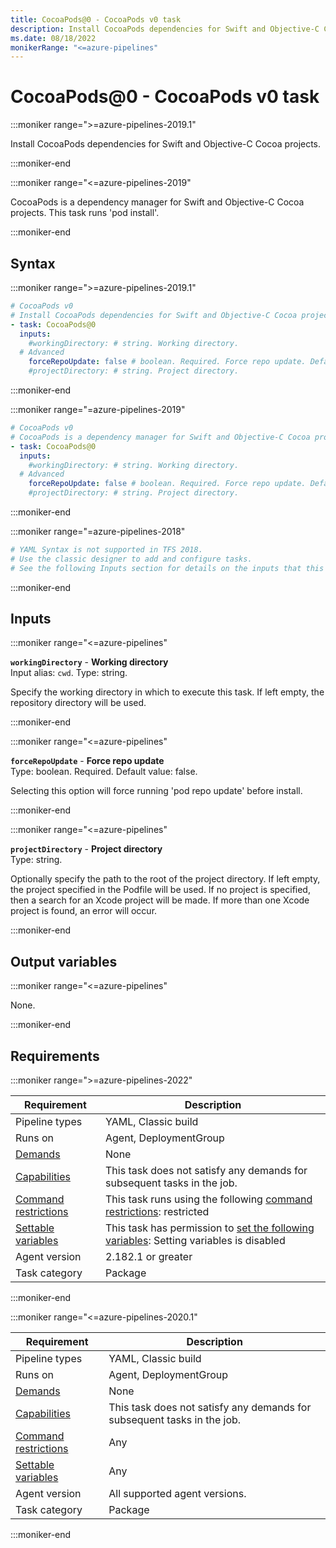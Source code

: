 ```yaml
---
title: CocoaPods@0 - CocoaPods v0 task
description: Install CocoaPods dependencies for Swift and Objective-C Cocoa projects.
ms.date: 08/18/2022
monikerRange: "<=azure-pipelines"
---
```


# CocoaPods@0 - CocoaPods v0 task

<!-- :::description::: -->
:::moniker range=">=azure-pipelines-2019.1"

<!-- :::editable-content name="description"::: -->
Install CocoaPods dependencies for Swift and Objective-C Cocoa projects.
<!-- :::editable-content-end::: -->

:::moniker-end

:::moniker range="<=azure-pipelines-2019"

<!-- :::editable-content name="description"::: -->
CocoaPods is a dependency manager for Swift and Objective-C Cocoa projects. This task runs 'pod install'.
<!-- :::editable-content-end::: -->

:::moniker-end
<!-- :::description-end::: -->

<!-- :::syntax::: -->
## Syntax

:::moniker range=">=azure-pipelines-2019.1"

```yaml
# CocoaPods v0
# Install CocoaPods dependencies for Swift and Objective-C Cocoa projects.
- task: CocoaPods@0
  inputs:
    #workingDirectory: # string. Working directory. 
  # Advanced
    forceRepoUpdate: false # boolean. Required. Force repo update. Default: false.
    #projectDirectory: # string. Project directory.
```

:::moniker-end

:::moniker range="=azure-pipelines-2019"

```yaml
# CocoaPods v0
# CocoaPods is a dependency manager for Swift and Objective-C Cocoa projects. This task runs 'pod install'.
- task: CocoaPods@0
  inputs:
    #workingDirectory: # string. Working directory. 
  # Advanced
    forceRepoUpdate: false # boolean. Required. Force repo update. Default: false.
    #projectDirectory: # string. Project directory.
```

:::moniker-end

:::moniker range="=azure-pipelines-2018"

```yaml
# YAML Syntax is not supported in TFS 2018.
# Use the classic designer to add and configure tasks.
# See the following Inputs section for details on the inputs that this task supports.
```

:::moniker-end
<!-- :::syntax-end::: -->

<!-- :::inputs::: -->
## Inputs

<!-- :::item name="workingDirectory"::: -->
:::moniker range="<=azure-pipelines"

**`workingDirectory`** - **Working directory**<br>
Input alias: `cwd`. Type: string.<br>
<!-- :::editable-content name="helpMarkDown"::: -->
Specify the working directory in which to execute this task. If left empty, the repository directory will be used.
<!-- :::editable-content-end::: -->

:::moniker-end
<!-- :::item-end::: -->
<!-- :::item name="forceRepoUpdate"::: -->
:::moniker range="<=azure-pipelines"

**`forceRepoUpdate`** - **Force repo update**<br>
Type: boolean. Required. Default value: false.<br>
<!-- :::editable-content name="helpMarkDown"::: -->
Selecting this option will force running 'pod repo update' before install.
<!-- :::editable-content-end::: -->

:::moniker-end
<!-- :::item-end::: -->
<!-- :::item name="projectDirectory"::: -->
:::moniker range="<=azure-pipelines"

**`projectDirectory`** - **Project directory**<br>
Type: string.<br>
<!-- :::editable-content name="helpMarkDown"::: -->
Optionally specify the path to the root of the project directory. If left empty, the project specified in the Podfile will be used. If no project is specified, then a search for an Xcode project will be made. If more than one Xcode project is found, an error will occur.
<!-- :::editable-content-end::: -->

:::moniker-end
<!-- :::item-end::: -->
<!-- :::inputs-end::: -->

<!-- :::outputVariables::: -->
## Output variables

:::moniker range="<=azure-pipelines"

None.

:::moniker-end
<!-- :::outputVariables-end::: -->

<!-- :::remarks::: -->
<!-- :::editable-content name="remarks"::: -->
<!-- :::editable-content-end::: -->
<!-- :::remarks-end::: -->

<!-- :::examples::: -->
<!-- :::editable-content name="examples"::: -->
<!-- :::editable-content-end::: -->
<!-- :::examples-end::: -->

<!-- :::properties::: -->
## Requirements

:::moniker range=">=azure-pipelines-2022"

| Requirement | Description |
|-------------|-------------|
| Pipeline types | YAML, Classic build |
| Runs on | Agent, DeploymentGroup |
| [Demands](/azure/devops/pipelines/process/demands) | None |
| [Capabilities](/azure/devops/pipelines/agents/agents#capabilities) | This task does not satisfy any demands for subsequent tasks in the job. |
| [Command restrictions](/azure/devops/pipelines/security/templates#agent-logging-command-restrictions) | This task runs using the following [command restrictions](/azure/devops/pipelines/security/templates#agent-logging-command-restrictions): restricted |
| [Settable variables](/azure/devops/pipelines/security/templates#agent-logging-command-restrictions) | This task has permission to [set the following variables](/azure/devops/pipelines/security/templates#agent-logging-command-restrictions): Setting variables is disabled |
| Agent version |  2.182.1 or greater |
| Task category | Package |

:::moniker-end

:::moniker range="<=azure-pipelines-2020.1"

| Requirement | Description |
|-------------|-------------|
| Pipeline types | YAML, Classic build |
| Runs on | Agent, DeploymentGroup |
| [Demands](/azure/devops/pipelines/process/demands) | None |
| [Capabilities](/azure/devops/pipelines/agents/agents#capabilities) | This task does not satisfy any demands for subsequent tasks in the job. |
| [Command restrictions](/azure/devops/pipelines/security/templates#agent-logging-command-restrictions) | Any |
| [Settable variables](/azure/devops/pipelines/security/templates#agent-logging-command-restrictions) | Any |
| Agent version | All supported agent versions. |
| Task category | Package |

:::moniker-end
<!-- :::properties-end::: -->

<!-- :::see-also::: -->
<!-- :::editable-content name="seeAlso"::: -->
<!-- :::editable-content-end::: -->
<!-- :::see-also-end::: -->